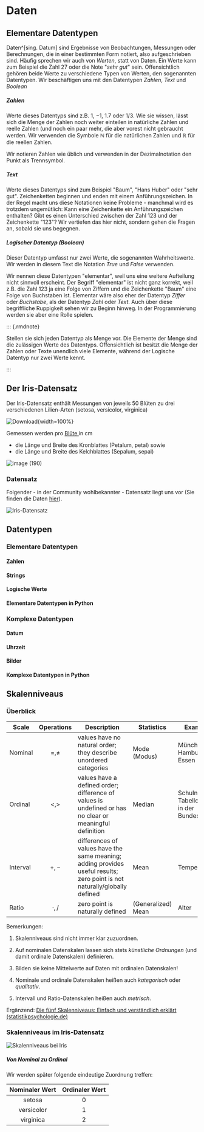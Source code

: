 # Daten

## Elementare Datentypen

Daten^[sing. Datum] sind Ergebnisse von Beobachtungen, Messungen oder Berechnungen, die in einer bestimmten Form notiert, also aufgeschrieben sind.  Häufig sprechen wir auch von *Werten*, statt von Daten. Ein Werte kann zum Beispiel die Zahl $27$ oder die Note "*sehr gut*" sein. Offensichtlich gehören beide Werte zu verschiedene Typen von Werten, den sogenannten Datentypen.  Wir beschäftigen uns mit den Datentypen *Zahlen*, *Text* und *Boolean*

##### Zahlen

Werte dieses Datentyps sind z.B. $1$, $-1$, $1.7$  oder $1/3$. Wie sie wissen, lässt sich die Menge der Zahlen noch weiter einteilen in natürliche Zahlen und reelle Zahlen (und noch ein paar mehr, die aber vorest nicht gebraucht werden. Wir verwenden die Symbole $\mathbb{N}$ für die natürlichen Zahlen und  $\mathbb{R}$ für die reellen Zahlen.

Wir notieren Zahlen wie üblich und verwenden in der Dezimalnotation den Punkt als Trennsymbol.

##### Text

Werte dieses Datentyps sind zum Beispiel "Baum", "Hans Huber" oder "sehr gut". Zeichenketten beginnen und enden mit einem Anführungszeichen. In der Regel macht uns diese Notationen keine Probleme - manchmal wird es trotzdem ungemütlich: Kann eine Zeichenkette ein Anführungszeichen enthalten? Gibt es einen Unterschied zwischen der Zahl 123 und der Zeichenkette "123"? Wir  vertiefen das hier nicht, sondern gehen die Fragen an, sobald sie uns begegnen.

##### Logischer Datentyp (Boolean)

Dieser Datentyp umfasst nur zwei Werte, die sogenannten Wahrheitswerte. Wir werden in diesem Text die Notation *True* und *False* verwenden. 

Wir nennen diese Datentypen "elementar", weil uns eine weitere Aufteilung nicht sinnvoll erscheint. Der Begriff "elementar" ist nicht ganz korrekt, weil z.B. die Zahl $123$ ja eine Folge von Ziffern und die Zeichenkette "Baum" eine Folge von Buchstaben ist. Elementar wäre also eher der Datentyp *Ziffer* oder *Buchstabe*, als der Datentyp *Zahl* oder *Text*. Auch über diese begriffliche Ruppigkeit sehen wir zu Beginn hinweg. In der Programmierung werden sie aber eine Rolle spielen.

::: {.rmdnote}

Stellen sie sich jeden Datentyp als Menge vor. Die Elemente der Menge sind die zulässigen Werte des Datentyps. Offensichtlich ist besitzt die Menge der Zahlen oder Texte  unendlich viele Elemente, während der Logische  Datentyp nur zwei Werte kennt.

:::

## Der Iris-Datensatz



Der Iris-Datensatz enthält Messungen von jeweils 50 Blüten zu drei verschiedenen Lilien-Arten (setosa, versicolor, virginica)

![Download](assets/daten.assets/Download.png){width=100%}

Gemessen werden  pro [Blüte ](https://de.wikipedia.org/wiki/Bl%C3%BCte)in cm&#x20;

* die Länge und Breite des Kronblattes (Petalum, petal) sowie&#x20;
* die Länge und Breite des Kelchblattes (Sepalum, sepal)



![image (190)](assets/daten.assets/image_messung-16426070933692.png)

### Datensatz

Folgender - in der Community wohlbekannter - Datensatz liegt uns vor (Sie finden die Daten [hier](https://syncandshare.lrz.de/getlink/fi89kxTJ5yLRaW5mnpyrofVK/Iris_p.xlsx)).

![Iris-Datensatz](assets/daten.assets/image-20211209101425856-16426070878651.png)





## Datentypen

### Elementare Datentypen

#### Zahlen

#### Strings

#### Logische Werte

#### Elementare Datentypen in Python



### Komplexe Datentypen

#### Datum

#### Uhrzeit

#### Bilder

#### Komplexe Datentypen in Python



## Skalenniveaus

### Überblick

| Scale    | Operations    | Description                                                  | Statistics         | Example                                     |
| -------- | ------------- | ------------------------------------------------------------ | ------------------ | ------------------------------------------- |
| Nominal  | $$=, \neq$$   | values have no natural order; they describe unordered categories | Mode (Modus)       | München, Hamburg, Essen                     |
| Ordinal  | $$<, >$$      | values have a defined order; difference of values is undefined or has no clear or meaningful  definition | Median             | Schulnoten, Tabellenplatz in der Bundesliga |
| Interval | $$+,-$$       | differences of values have the same meaning; adding provides useful results; zero point is not naturally/globally defined | Mean               | Temperatur                                  |
| Ratio    | $$\cdot , /$$ | zero point is naturally defined                              | (Generalized) Mean | Alter                                       |

Bemerkungen:

1. Skalenniveaus sind nicht immer klar zuzuordnen.

3. Auf nominalen Datenskalen lassen sich stets  *künstliche Ordnungen* (und damit ordinale Datenskalen) definieren.

4. Bilden sie keine Mittelwerte auf Daten mit ordinalen Datenskalen!

4. Nominale und ordinale Datenskalen heißen auch *kategorisch*  oder *qualitativ*.

5. Intervall und Ratio-Datenskalen heißen auch _metrisch_.


Ergänzend: [Die fünf Skalenniveaus: Einfach und verständlich erklärt (statistikpsychologie.de)](https://www.statistikpsychologie.de/skalenniveaus/) 

   

### Skalenniveaus im Iris-Datensatz



![Skalenniveaus bei Iris](assets/daten.assets/image-20211209145313372.png)



##### Von Nominal zu Ordinal

Wir werden später folgende eindeutige Zuordnung  treffen:

| Nominaler Wert | Ordinaler Wert |
| :------------: | :------------: |
|     setosa     |       0        |
|   versicolor   |       1        |
|   virginica    |       2        |

